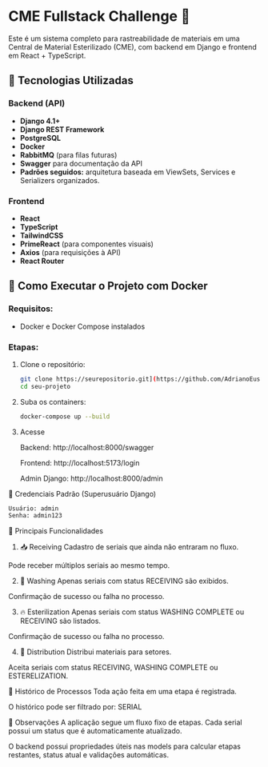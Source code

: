 # CME Fullstack Challenge 🚀

Este é um sistema completo para rastreabilidade de materiais em uma Central de Material Esterilizado (CME), com backend em Django e frontend em React + TypeScript.

## 🧰 Tecnologias Utilizadas

### Backend (API)
- **Django 4.1+**
- **Django REST Framework**
- **PostgreSQL**
- **Docker**
- **RabbitMQ** (para filas futuras)
- **Swagger** para documentação da API
- **Padrões seguidos:** arquitetura baseada em ViewSets, Services e Serializers organizados.

### Frontend
- **React**
- **TypeScript**
- **TailwindCSS**
- **PrimeReact** (para componentes visuais)
- **Axios** (para requisições à API)
- **React Router**

## 🐳 Como Executar o Projeto com Docker

### Requisitos:
- Docker e Docker Compose instalados

### Etapas:

1. Clone o repositório:
   ```bash
   git clone https://seurepositorio.git](https://github.com/AdrianoEusebio/cme_fullstack
   cd seu-projeto

2. Suba os containers:
   ```bash
   docker-compose up --build

3. Acesse

   Backend: http://localhost:8000/swagger

   Frontend: http://localhost:5173/login

   Admin Django: http://localhost:8000/admin


🔑 Credenciais Padrão (Superusuário Django)
   ```bash
   Usuário: admin
   Senha: admin123
   ```


🔁 Principais Funcionalidades


1. 📥 Receiving
Cadastro de seriais que ainda não entraram no fluxo.

Pode receber múltiplos seriais ao mesmo tempo.


2. 🧽 Washing
Apenas seriais com status RECEIVING são exibidos.

Confirmação de sucesso ou falha no processo.


3. 🔥 Esterilization
Apenas seriais com status WASHING COMPLETE ou RECEIVING são listados.

Confirmação de sucesso ou falha no processo.


4. 🚚 Distribution
Distribui materiais para setores.

Aceita seriais com status RECEIVING, WASHING COMPLETE ou ESTERELIZATION.


📜 Histórico de Processos
Toda ação feita em uma etapa é registrada.

O histórico pode ser filtrado por: SERIAL

📎 Observações
A aplicação segue um fluxo fixo de etapas.
Cada serial possui um status que é automaticamente atualizado.

O backend possui propriedades úteis nas models para calcular etapas restantes, status atual e validações automáticas.




